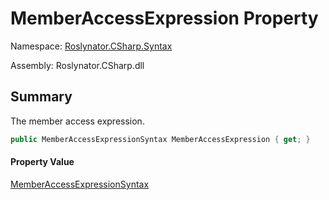 # MemberAccessExpression Property

Namespace: [Roslynator.CSharp.Syntax](../../README.md)

Assembly: Roslynator\.CSharp\.dll

## Summary

The member access expression\.

```csharp
public MemberAccessExpressionSyntax MemberAccessExpression { get; }
```

#### Property Value

[MemberAccessExpressionSyntax](https://docs.microsoft.com/en-us/dotnet/api/microsoft.codeanalysis.csharp.syntax.memberaccessexpressionsyntax)


